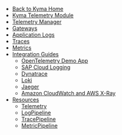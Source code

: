 <!-- markdown-link-check-disable -->
- [Back to Kyma Home](/)
- [Kyma Telemetry Module](/telemetry-manager/user/README.md)
- [Telemetry Manager](/telemetry-manager/user/01-manager.md)
- [Gateways](/telemetry-manager/user/gateways.md)
- [Application Logs](/telemetry-manager/user/02-logs.md)
- [Traces](/telemetry-manager/user/03-traces.md)
- [Metrics](/telemetry-manager/user/04-metrics.md)
- [Integration Guides](/telemetry-manager/user/integration/README.md)
  - [OpenTelemetry Demo App](/telemetry-manager/user/integration/opentelemetry-demo/README.md)
  - [SAP Cloud Logging](/telemetry-manager/user/integration/sap-cloud-logging/README.md)
  - [Dynatrace](/telemetry-manager/user/integration/dynatrace/README.md)
  - [Loki](/telemetry-manager/user/integration/loki/README.md)
  - [Jaeger](/telemetry-manager/user/integration/jaeger/README.md)
  - [Amazon CloudWatch and AWS X-Ray](/telemetry-manager/user/integration/aws-cloudwatch/README.md)
- [Resources](/telemetry-manager/user/resources/README.md)
  - [Telemetry](/telemetry-manager/user/resources/01-telemetry.md)
  - [LogPipeline](/telemetry-manager/user/resources/02-logpipeline.md)
  - [TracePipeline](/telemetry-manager/user/resources/04-tracepipeline.md)
  - [MetricPipeline](/telemetry-manager/user/resources/05-metricpipeline.md)
<!-- markdown-link-check-enable -->
